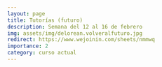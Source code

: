 ```yaml
---
layout: page
title: Tutorías (futuro)
description: Semana del 12 al 16 de febrero
img: assets/img/delorean.volveralfuturo.jpg
redirect: https://www.wejoinin.com/sheets/nmmwq
importance: 2
category: curso actual
---
```

